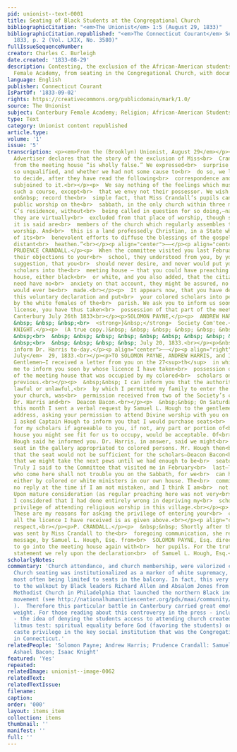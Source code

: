 ```yaml
---
pid: unionist--text-0001
title: Seating of Black Students at the Congregational Church
bibliographicCitation: "<em>The Unionist</em> 1:5 (August 29, 1833)"
bibliographicCitation.republished: "<em>The Connecticut Courant</em> September 2,
  1833, p. 2 (Vol. LXIX, No. 3580)"
fullIssueSequenceNumber: 
creator: Charles C. Burleigh
date.created: '1833-08-29'
description: Contesting, the exclusion of the African-American students of the Canterbury
  Female Academy, from seating in the Congregational Church, with documents
language: English
publisher: Connecticut Courant
IsPartOf: '1833-09-02'
rights: https://creativecommons.org/publicdomain/mark/1.0/
source: The Unionist
subject: Canterbury Female Academy; Religion; African-American Students
type: Text
category: Unionist content republished
article.type: 
volume: '1'
issue: '5'
transcription: <p><em>From the (Brooklyn) Unionist, August 29</em></p><p>  The last
  Advertiser declares that the story of the exclusion of Miss<br>  Crandall’s scholars
  from the meeting house “is wholly false.” We expressed<br>  surprise at a declaration
  so unqualified, and whether we had not some cause to<br>  do so, we leave our readers
  to decide, after they have read the following<br>  correspondence and the statement
  subjoined to it.<br></p><p>  We say nothing of the feelings which must have dictated
  such a course, except<br>  that we envy not their possessor. We wish merely to put
  on&nbsp; record the<br>  simple fact, that Miss Crandall’s pupils cannot attend
  public worship on the<br>  sabbath, in the only church within three miles of Miss
  C’s residence, without<br>  being called in question for so doing,—nay more—that
  they are virtually<br>  excluded from that place of worship, though some of them
  it is said are<br>  members of the church which regularly assembles there for public
  worship. And<br>  this is a land professedly Christian, in a State which boasts
  of its<br>  benevolent efforts to diffuse the blessings of the gospel among the
  distant<br>  heathen.”<br></p><p align="center">——</p><p align="center">To Miss
  PRUDENCE CRANDALL.</p><p>  When the committee visited you last February, stating
  their objections to your<br>  school, they understood from you, by your voluntary
  suggestion, that you<br>  should never desire, and never would put your coloured
  scholars into the<br>  meeting house — that you could have preaching at your own
  house, either black<br>  or white, and you also added, that the citizens of Canterbury
  need have no<br>  anxiety on that account, they might be assured, no such request
  would ever be<br>  made.<br></p><p>  It appears now, that you have departed from
  this voluntary declaration and put<br>  your colored scholars into pews ever occupied
  by the white females of the<br>  parish. We ask you to inform us soon, by whose
  license, you have thus taken<br>  possession of that part of the meeting house.&nbsp;
  Canterbury July 26th 1833<br></p><p>SOLOMON PAYNE,</p><p>  ANDREW HARRIS,&nbsp;
  &nbsp; &nbsp; &nbsp;<br>  <strong>}&nbsp;</strong>  Society Com'tee.<br></p><p>ISAAC
  KNIGHT.</p><p>  (A true copy.)&nbsp; &nbsp; &nbsp; &nbsp; &nbsp; &nbsp; &nbsp; &nbsp;
  &nbsp;<br>  &nbsp; &nbsp; &nbsp; &nbsp; &nbsp; &nbsp; &nbsp; &nbsp; &nbsp; &nbsp;
  &nbsp;<br>  &nbsp; &nbsp; &nbsp; &nbsp; July 20, 1833.<br></p><p>&nbsp; &nbsp;Please
  inform Dr. Harris to-day.</p><p align="center">——</p><p align="right">  <em>Canterbury,
  July</em>  29, 1833.<br></p><p>TO SOLOMON PAYNE, ANDREW HARRIS, and ISAAC KNIGHT,</p><p>  &nbsp;&nbsp;
  Gentlemen—I received a letter from you on the 27<sup>th</sup>  in which you asked
  me to inform you soon by whose licence I have taken<br>  possession of that part
  of the meeting house that was occupied by my colored<br>  scholars on the sabbath
  previous.<br></p><p>  &nbsp;&nbsp; I can inform you that the authority, whether
  lawful or unlawful,<br>  by which I permitted my family to enter the gallery of
  your church, was<br>  permission received from two of the Society’s committee, viz.
  Dr. Harris and<br>  Deacon Bacon.<br></p><p>  &nbsp;&nbsp; On Saturday the 6<sup>th</sup>  of
  this month I sent a verbal request by Samuel L. Hough to the gentlemen whom<br>  I
  address, asking your permission to attend Divine worship with you on the<br>  sabbath.
  I asked Captain Hough to inform you that I would purchase seats<br>  sufficient
  for my scholars if agreeable to you, if not, any part or portion of<br>  the meeting
  house you might see fit for us to occupy, would be acceptable. Of<br>  this Mr.
  Hough said he informed you. Dr. Harris, in answer, said we might<br>  occupy the
  seat in the gallery appropriated to colored persons. Mr. Hough then<br>  remarked
  that the seat would not be sufficient for the scholars—Deacon Bacon<br>  then replied,
  that we might take the next pews until we had enough to be<br>  seated.<br></p><p>  &nbsp;&nbsp;
  Truly I said to the Committee that visited me in February<br>  last—The scholars
  who come here shall not trouble you on the Sabbath, for we<br>  can have preaching,
  either by colored or white ministers in our own house. The<br>  committee made me
  no reply at the time if I am not mistaken, and I think I am<br>  not.<br></p><p>  &nbsp;&nbsp;
  Upon mature consideration (as regular preaching here was not very<br>  readily obtained)
  I considered that I had done entirely wrong in depriving my<br>  scholars of the
  privilege of attending religious worship in this village.<br></p><p>  &nbsp;&nbsp;
  These are my reasons for asking the privilege of entering your<br>  church; and
  all the licence I have received is as given above.<br></p><p align="center">  &nbsp;&nbsp;&nbsp;&nbsp;&nbsp;&nbsp;&nbsp;&nbsp;&nbsp;<br>  &nbsp;&nbsp;&nbsp;&nbsp;&nbsp;&nbsp;&nbsp;&nbsp;&nbsp;&nbsp;&nbsp;&nbsp;&nbsp;&nbsp;&nbsp;&nbsp;&nbsp;&nbsp;&nbsp;&nbsp;&nbsp;&nbsp;&nbsp;&nbsp;&nbsp;&nbsp;&nbsp;&nbsp;&nbsp;&nbsp;&nbsp;&nbsp;&nbsp;&nbsp;&nbsp;&nbsp;&nbsp;&nbsp;&nbsp;&nbsp;&nbsp;&nbsp;&nbsp;&nbsp;&nbsp;&nbsp;&nbsp;&nbsp;&nbsp;&nbsp;&nbsp;&nbsp;&nbsp;&nbsp;&nbsp;&nbsp;&nbsp;&nbsp;&nbsp;&nbsp;&nbsp;&nbsp;&nbsp;&nbsp;&nbsp;&nbsp;&nbsp;&nbsp;&nbsp;&nbsp;&nbsp;&nbsp;&nbsp;&nbsp;&nbsp;Yours<br>  with
  respect,<br></p><p>P. CRANDALL.</p><p>  &nbsp;&nbsp; Shortly after the above answer
  was sent by Miss Crandall to the<br>  foregoing communication, she received a verbal
  message, by Samuel L. Hough, Esq. from<br>  SOLOMON PAYNE, Esq. directing her not
  to go into the meeting house again with<br>  her pupils. For the truth of this last
  statement we rely upon the declaration<br>  of Samuel L. Hough, Esq.<br></p>
scholarlyNotes: 
commentary: 'Church attendance, and church membership, were valorized cultural norms.
  Church seating was institutionalized as a marker of white supremacy, with African-Americans
  most often being limited to seats in the balcony. In fact, this very issue had led
  to the walkout by Black leaders Richard Allen and Absalom Jones from St. George''s
  Methodist Church in Philadelphia that launched the northern Black independent chuch
  movement (see http://nationalhumanitiescenter.org/pds/maai/community/text3/allenmethodism.pdf
  ).  Therefore this particular battle in Canterbury carried great emotional and strategic
  weight. For those reading about this controversy in the press - including The Unionist
  - the idea of denying the students access to attending church created an informal
  litmus test: spiritual equality before God (favoring the students) or preserving
  caste privilege in the key social institution that was the Congregational Church
  in Connecticut.'
relatedPeople: 'Solomon Payne; Andrew Harris; Prudence Crandall: Samuel L. Hough;
  Ashael Bacon; Isaac Knight'
featured: 'Yes'
repeated: 
relatedImage: unionist--image-0062
relatedText: 
relatedTextIssue: 
filename: 
caption: 
order: '000'
layout: items_item
collection: items
thumbnail: ''
manifest: ''
full: ''
---
```

